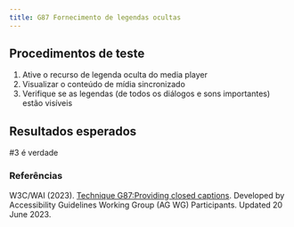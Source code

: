 ```yaml
---
title: G87 Fornecimento de legendas ocultas
---
```


## Procedimentos de teste

1. Ative o recurso de legenda oculta do media player
2. Visualizar o conteúdo de mídia sincronizado
3. Verifique se as legendas (de todos os diálogos e sons importantes) estão visíveis

## Resultados esperados

#3 é verdade

### Referências

W3C/WAI (2023). [Technique G87:Providing closed captions](https://www.w3.org/WAI/WCAG21/Techniques/general/G87). Developed by Accessibility Guidelines Working Group (AG WG) Participants. Updated 20 June 2023.